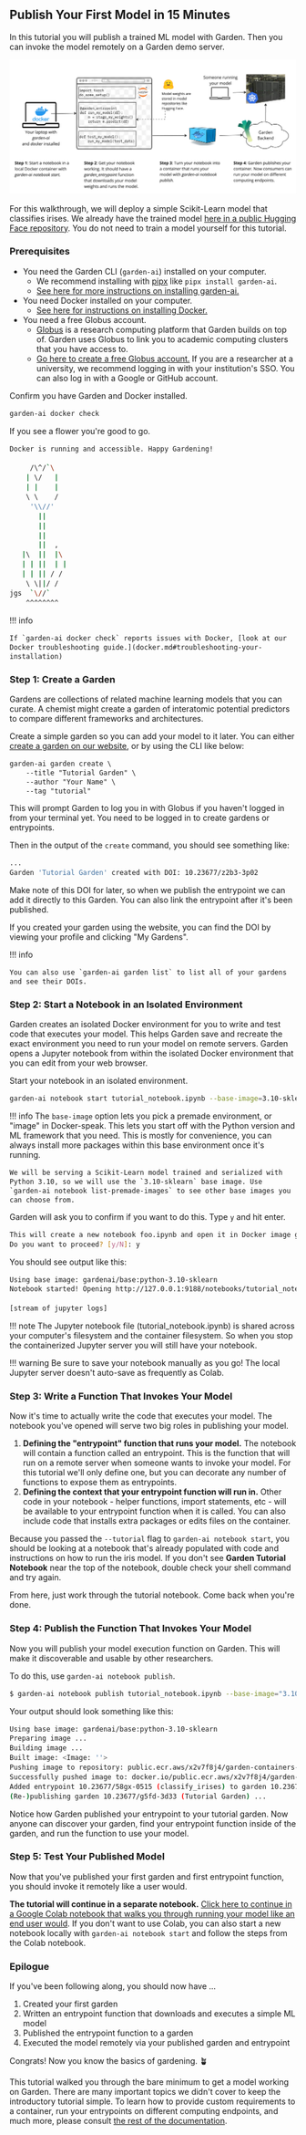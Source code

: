 
## Publish Your First Model in 15 Minutes

In this tutorial you will publish a trained ML model with Garden. Then you can invoke the model remotely on a Garden demo server.

![Box and arrow diagram showing the steps to publish a Garden entrypoint.](./images/Clean-Garden-Diagram.jpg)

For this walkthrough, we will deploy a simple Scikit-Learn model that classifies irises. We already have the trained model [here in a public Hugging Face repository](https://huggingface.co/Garden-AI/sklearn-seedling/tree/main). You do not need to train a model yourself for this tutorial.

### Prerequisites

- You need the Garden CLI (`garden-ai`) installed on your computer.
    - We recommend installing with [pipx](https://github.com/pypa/pipx?tab=readme-ov-file#pipx--install-and-run-python-applications-in-isolated-environments) like `pipx install garden-ai`.
    - [See here for more instructions on installing garden-ai.](installation.md)
- You need Docker installed on your computer.
    - [See here for instructions on installing Docker.](docker.md)
- You need a free Globus account.
    - [Globus](https://www.globus.org/what-we-do) is a research computing platform that Garden builds on top of. Garden uses Globus to link you to academic computing clusters that you have access to.
    - [Go here to create a free Globus account.](https://app.globus.org/) If you are a researcher at a university, we recommend logging in with your institution's SSO. You can also log in with a Google or GitHub account.

Confirm you have Garden and Docker installed.

```bash
garden-ai docker check
```

If you see a flower you're good to go.

```bash
Docker is running and accessible. Happy Gardening!

     /\^/`\
    | \/   |
    | |    |
    \ \    /
     '\\//'
       ||
       ||
       ||
       ||  ,
   |\  ||  |\
   | | ||  | |
   | | || / /
    \ \||/ /
jgs  `\//`
    ^^^^^^^^
```

!!! info

    If `garden-ai docker check` reports issues with Docker, [look at our Docker troubleshooting guide.](docker.md#troubleshooting-your-installation)

### Step 1: Create a Garden

Gardens are collections of related machine learning models that you can curate. A chemist might create a garden of interatomic potential predictors to compare different frameworks and architectures.

Create a simple garden so you can add your model to it later. You can either [create a garden on our website](https://thegardens.ai/#/garden/create), or by using the CLI like below:

```
garden-ai garden create \
    --title "Tutorial Garden" \
	--author "Your Name" \
	--tag "tutorial"
```

This will prompt Garden to log you in with Globus if you haven't logged in from your terminal yet. You need to be logged in to create gardens or entrypoints.

Then in the output of the `create` command, you should see something like:
```bash
...
Garden 'Tutorial Garden' created with DOI: 10.23677/z2b3-3p02
```

Make note of this DOI for later, so when we publish the entrypoint we can add it directly to this Garden. You can also link the entrypoint after it's been published.

If you created your garden using the website, you can find the DOI by viewing your profile and clicking "My Gardens".

!!! info

    You can also use `garden-ai garden list` to list all of your gardens and see their DOIs.

### Step 2: Start a Notebook in an Isolated Environment

Garden creates an isolated Docker environment for you to write and test code that executes your model. This helps Garden save and recreate the exact environment you need to run your model on remote servers. Garden opens a Jupyter notebook from within the isolated Docker environment that you can edit from your web browser.

Start your notebook in an isolated environment.

```bash
garden-ai notebook start tutorial_notebook.ipynb --base-image=3.10-sklearn --tutorial
```

!!! info
    The `base-image` option lets you pick a premade environment, or "image" in Docker-speak. This lets you start off with the Python version and ML framework that you need. This is mostly for convenience, you can always install more packages within this base environment once it's running.

    We will be serving a Scikit-Learn model trained and serialized with Python 3.10, so we will use the `3.10-sklearn` base image. Use `garden-ai notebook list-premade-images` to see other base images you can choose from.

Garden will ask you to confirm if you want to do this. Type `y` and hit enter.

```bash
This will create a new notebook foo.ipynb and open it in Docker image gardenai/base:python-3.10-sklearn.
Do you want to proceed? [y/N]: y
```

You should see output like this:

```bash
Using base image: gardenai/base:python-3.10-sklearn
Notebook started! Opening http://127.0.0.1:9188/notebooks/tutorial_notebook.ipynb in your default browser (you may need to refresh the page)

[stream of jupyter logs]
```

!!! note
    The Jupyter notebook file (tutorial_notebook.ipynb) is shared across your computer's filesystem and the container filesystem. So when you stop the containerized Jupyter server you will still have your notebook.

!!! warning
    Be sure to save your notebook manually as you go! The local Jupyter server doesn't auto-save as frequently as Colab.

### Step 3: Write a Function That Invokes Your Model

Now it's time to actually write the code that executes your model. The notebook you've opened will serve two big roles in publishing your model.

1. **Defining the "entrypoint" function that runs your model.** The notebook will contain a function called an entrypoint. This is the function that will run on a remote server when someone wants to invoke your model. For this tutorial we'll only define one, but you can decorate any number of functions to expose them as entrypoints.
2. **Defining the context that your entrypoint function will run in.** Other code in your notebook - helper functions, import statements, etc - will be available to your entrypoint function when it is called. You can also include code that installs extra packages or edits files on the container.

Because you passed the `--tutorial` flag to `garden-ai notebook start`, you should be looking at a notebook that's already populated with code and instructions on how to run the iris model. If you don't see **Garden Tutorial Notebook** near the top of the notebook, double check your shell command and try again.

From here, just work through the tutorial notebook. Come back when you're done.

### Step 4: Publish the Function That Invokes Your Model

Now you will publish your model execution function on Garden. This will make it discoverable and usable by other researchers.

To do this, use `garden-ai notebook publish`.

```bash
$ garden-ai notebook publish tutorial_notebook.ipynb --base-image="3.10-sklearn"
```

Your output should look something like this:
```bash
Using base image: gardenai/base:python-3.10-sklearn
Preparing image ...
Building image ...
Built image: <Image: ''>
Pushing image to repository: public.ecr.aws/x2v7f8j4/garden-containers-dev
Successfully pushed image to: docker.io/public.ecr.aws/x2v7f8j4/garden-containers-dev:tutorial-20240129-101040
Added entrypoint 10.23677/58gx-0515 (classify_irises) to garden 10.23677/g5fd-3d33 (Tutorial Garden)!
(Re-)publishing garden 10.23677/g5fd-3d33 (Tutorial Garden) ...
```

Notice how Garden published your entrypoint to your tutorial garden. Now anyone can discover your garden, find your entrypoint function inside of the garden, and run the function to use your model.

### Step 5: Test Your Published Model

Now that you've published your first garden and first entrypoint function, you should invoke it remotely like a user would.

**The tutorial will continue in a separate notebook.** [Click here to continue in a Google Colab notebook that walks you through running your model like an end user would](https://colab.research.google.com/drive/1VM_SjYFnY1pxxac9ILQuqBT0fl3JADu0?usp=sharing). If you don't want to use Colab, you can also start a new notebook locally with `garden-ai notebook start` and follow the steps from the Colab notebook.

### Epilogue

If you've been following along, you should now have ...

1. Created your first garden
2. Written an entrypoint function that downloads and executes a simple ML model
3. Published the entrypoint function to a garden
4. Executed the model remotely via your published garden and entrypoint

Congrats! Now you know the basics of gardening. 🪴

This tutorial walked you through the bare minimum to get a model working on Garden. There are many important topics we didn't cover to keep the introductory tutorial simple. To learn how to provide custom requirements to a container, run your entrypoints on different computing endpoints, and much more, please consult [the rest of the documentation](https://garden-ai.readthedocs.io/en/latest/).
